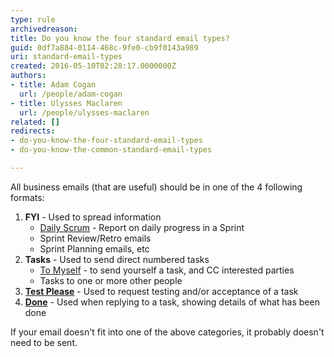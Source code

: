 ```yaml
---
type: rule
archivedreason: 
title: Do you know the four standard email types?
guid: 0df7a884-0114-468c-9fe0-cb9f0143a989
uri: standard-email-types
created: 2016-05-10T02:28:17.0000000Z
authors:
- title: Adam Cogan
  url: /people/adam-cogan
- title: Ulysses Maclaren
  url: /people/ulysses-maclaren
related: []
redirects:
- do-you-know-the-four-standard-email-types
- do-you-know-the-common-standard-email-types

---
```


All business emails (that are useful) should be in one of the 4 following formats:

<!--endintro-->

1. **FYI** - Used to spread information
    * [Daily Scrum](/methodology-do-you-do-daily-scrums-aka-stand-up-meetings) - Report on daily progress in a Sprint
    * Sprint Review/Retro emails
    * Sprint Planning emails, etc
2. **Tasks** - Used to send direct numbered tasks
    * [To Myself](/dones-do-you-send-yourself-emails) - to send yourself a task, and CC interested parties
    * Tasks to one or more other people
3. [**Test Please**](/conduct-a-test-please-internally-and-then-with-the-client) - Used to request testing and/or acceptance of a task
4. [**Done**](/dones-do-you-reply-done-and-delete-the-original-email) - Used when replying to a task, showing details of what has been done

If your email doesn't fit into one of the above categories, it probably doesn't need to be sent.
